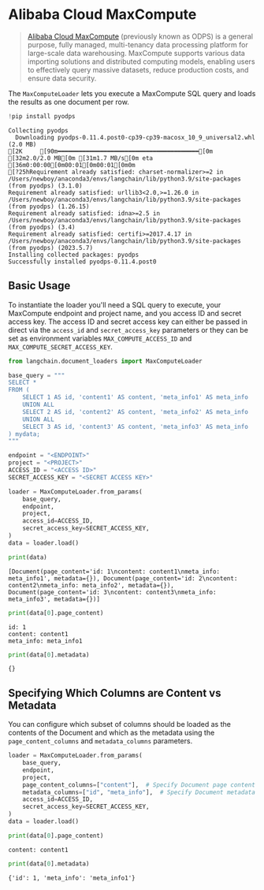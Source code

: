 # Alibaba Cloud MaxCompute

>[Alibaba Cloud MaxCompute](https://www.alibabacloud.com/product/maxcompute) (previously known as ODPS) is a general purpose, fully managed, multi-tenancy data processing platform for large-scale data warehousing. MaxCompute supports various data importing solutions and distributed computing models, enabling users to effectively query massive datasets, reduce production costs, and ensure data security.

The `MaxComputeLoader` lets you execute a MaxCompute SQL query and loads the results as one document per row.


```python
!pip install pyodps
```

    Collecting pyodps
      Downloading pyodps-0.11.4.post0-cp39-cp39-macosx_10_9_universal2.whl (2.0 MB)
    [2K     [90m━━━━━━━━━━━━━━━━━━━━━━━━━━━━━━━━━━━━━━━━[0m [32m2.0/2.0 MB[0m [31m1.7 MB/s[0m eta [36m0:00:00[0m00:01[0m00:01[0m0m
    [?25hRequirement already satisfied: charset-normalizer>=2 in /Users/newboy/anaconda3/envs/langchain/lib/python3.9/site-packages (from pyodps) (3.1.0)
    Requirement already satisfied: urllib3<2.0,>=1.26.0 in /Users/newboy/anaconda3/envs/langchain/lib/python3.9/site-packages (from pyodps) (1.26.15)
    Requirement already satisfied: idna>=2.5 in /Users/newboy/anaconda3/envs/langchain/lib/python3.9/site-packages (from pyodps) (3.4)
    Requirement already satisfied: certifi>=2017.4.17 in /Users/newboy/anaconda3/envs/langchain/lib/python3.9/site-packages (from pyodps) (2023.5.7)
    Installing collected packages: pyodps
    Successfully installed pyodps-0.11.4.post0
    

## Basic Usage
To instantiate the loader you'll need a SQL query to execute, your MaxCompute endpoint and project name, and you access ID and secret access key. The access ID and secret access key can either be passed in direct via the `access_id` and `secret_access_key` parameters or they can be set as environment variables `MAX_COMPUTE_ACCESS_ID` and `MAX_COMPUTE_SECRET_ACCESS_KEY`.


```python
from langchain.document_loaders import MaxComputeLoader
```


```python
base_query = """
SELECT *
FROM (
    SELECT 1 AS id, 'content1' AS content, 'meta_info1' AS meta_info
    UNION ALL
    SELECT 2 AS id, 'content2' AS content, 'meta_info2' AS meta_info
    UNION ALL
    SELECT 3 AS id, 'content3' AS content, 'meta_info3' AS meta_info
) mydata;
"""
```


```python
endpoint = "<ENDPOINT>"
project = "<PROJECT>"
ACCESS_ID = "<ACCESS ID>"
SECRET_ACCESS_KEY = "<SECRET ACCESS KEY>"
```


```python
loader = MaxComputeLoader.from_params(
    base_query,
    endpoint,
    project,
    access_id=ACCESS_ID,
    secret_access_key=SECRET_ACCESS_KEY,
)
data = loader.load()
```


```python
print(data)
```

    [Document(page_content='id: 1\ncontent: content1\nmeta_info: meta_info1', metadata={}), Document(page_content='id: 2\ncontent: content2\nmeta_info: meta_info2', metadata={}), Document(page_content='id: 3\ncontent: content3\nmeta_info: meta_info3', metadata={})]
    


```python
print(data[0].page_content)
```

    id: 1
    content: content1
    meta_info: meta_info1
    


```python
print(data[0].metadata)
```

    {}
    

## Specifying Which Columns are Content vs Metadata
You can configure which subset of columns should be loaded as the contents of the Document and which as the metadata using the `page_content_columns` and `metadata_columns` parameters.


```python
loader = MaxComputeLoader.from_params(
    base_query,
    endpoint,
    project,
    page_content_columns=["content"],  # Specify Document page content
    metadata_columns=["id", "meta_info"],  # Specify Document metadata
    access_id=ACCESS_ID,
    secret_access_key=SECRET_ACCESS_KEY,
)
data = loader.load()
```


```python
print(data[0].page_content)
```

    content: content1
    


```python
print(data[0].metadata)
```

    {'id': 1, 'meta_info': 'meta_info1'}
    
